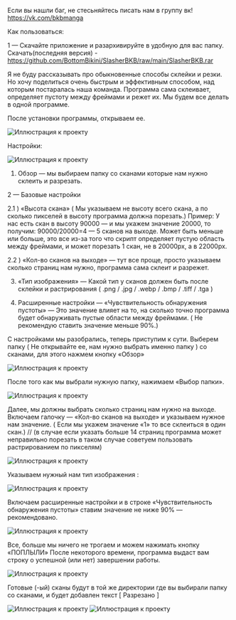 Если вы нашли баг, не стесьняйтесь писать нам в группу вк! https://vk.com/bkbmanga

Как пользоваться:

1 — Скачайте приложение и разархивируйте в удобную для вас папку.
 Скачать(последняя версия) - https://github.com/BottomBikini/SlasherBKB/raw/main/SlasherBKB.rar

Я не буду рассказывать про обыкновенные способы склейки и резки. Но хочу поделиться очень быстрым и эффективным способом, над которым постаралась наша команда. Программа сама склеивает, определяет пустоту между фреймами и режет их.
Мы будем все делать в одной программе.

После установки программы, открываем ее. 

![Иллюстрация к проекту](https://github.com/BottomBikini/SlasherBKB/raw/main/Logo/1.jpg)

Настройки:

![Иллюстрация к проекту](https://github.com/BottomBikini/SlasherBKB/raw/main/Logo/2.jpg)

1) Обзор — мы выбираем папку со сканами которые нам нужно склеить и разрезать.

2 — Базовые настройки

2.1 ) «Высота скана» ( Мы указываем не высоту всего скана, а по сколько пикселей в высоту программа должна порезать.) 
Пример: У нас есть скан в высоту 90000 — и мы укажем значение 20000, то получим: 90000/20000=4 — 5 сканов на выходе. Может быть меньше или больше, это все из-за того что скрипт определяет пустую область между фреймами, и может порезать 1 скан, не в 20000px, а в 22000px.

2.2 ) «Кол-во сканов на выходе» — тут все проще, просто указываем сколько страниц нам нужно, программа сама склеит и разрежет. 

3) «Тип изображения» — Какой тип у сканов должен быть после склейки и растрирования ( .png / .jpg / .webp / .bmp / .tiff / .tga )

4) Расширенные настройки — «Чувствительность обнаружения пустоты» — Это значение влияет на то, на сколько точно программа будет обнаруживать пустые области между фреймами. ( Не рекомендую ставить значение меньше 90%.)

С настройками мы разобрались, теперь приступим к сути.
Выберем папку ( Не открывайте ее, нам нужно выбрать именно папку )
со сканами, для этого нажмем кнопку «Обзор»

![Иллюстрация к проекту](https://github.com/BottomBikini/SlasherBKB/raw/main/Logo/3.jpg)
 
После того как мы выбрали нужную папку, нажимаем «Выбор папки».

![Иллюстрация к проекту](https://github.com/BottomBikini/SlasherBKB/raw/main/Logo/4.jpg)
 
Далее, мы должны выбрать сколько страниц нам нужно на выходе. Включаем галочку — «Кол-во сканов на выходе» и указываем нужное нам значение.
( Если мы укажем значение «1» то все склеиться в один скан.) // (в случае если указать больше 14 страниц программа может неправильно порезать в таком случае советуем пользовать растрированием по пикселям)

![Иллюстрация к проекту](https://github.com/BottomBikini/SlasherBKB/raw/main/Logo/5.jpg)
 
Указываем нужный нам тип изображения :

![Иллюстрация к проекту](https://github.com/BottomBikini/SlasherBKB/raw/main/Logo/6.jpg)
 
Включаем расширенные настройки и в строке «Чувствительность обнаружения пустоты» ставим значение не ниже 90% — рекомендовано.

![Иллюстрация к проекту](https://github.com/BottomBikini/SlasherBKB/raw/main/Logo/7.jpg)
 
Все, больше мы ничего не трогаем и можем нажимать кнопку «ПОПЛЫЛИ»
После некоторого времени, программа выдаст вам строку о успешной (или нет) завершении работы. 
 
![Иллюстрация к проекту](https://github.com/BottomBikini/SlasherBKB/raw/main/Logo/8.jpg) 
 
Готовые (-ый) сканы будут в той же директории где вы выбирали папку со сканами, и будет добавлен текст [ Разрезано ]
 
![Иллюстрация к проекту](https://github.com/BottomBikini/SlasherBKB/raw/main/Logo/9.jpg)
![Иллюстрация к проекту](https://github.com/BottomBikini/SlasherBKB/raw/main/Logo/10.jpg)
